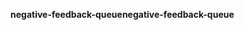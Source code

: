 <span data-ttu-id="26f2f-101">**negative-feedback-queue**</span><span class="sxs-lookup"><span data-stu-id="26f2f-101">**negative-feedback-queue**</span></span>
